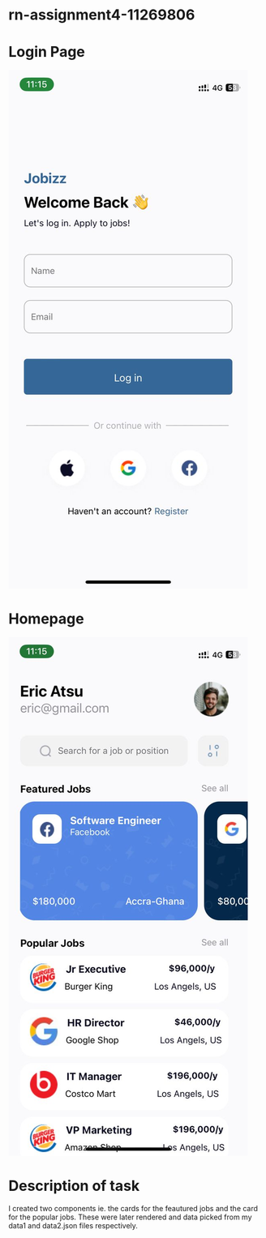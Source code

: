 # rn-assignment4-11269806

# Login Page
![Image of login Page](Clone/assets/SS1.jpg)


# Homepage
![Image of homepage](Clone/assets/ss2.jpg)

# Description of task
I created two components ie. the cards for the feautured jobs and the card for the popular jobs. These were later rendered and data picked from my data1 and data2.json files respectively.